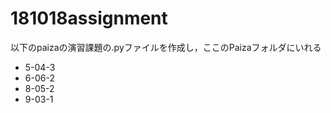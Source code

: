 # 181018assignment

以下のpaizaの演習課題の.pyファイルを作成し，ここのPaizaフォルダにいれる

- 5-04-3
- 6-06-2
- 8-05-2
- 9-03-1
